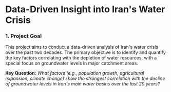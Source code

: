 # Data-Driven Insight into Iran's Water Crisis


### **1. Project Goal**
This project aims to conduct a data-driven analysis of Iran's water crisis over the past two decades. 
The primary objective is to identify and quantify the key factors correlating with the depletion of water resources, with a special focus on groundwater levels in major catchment areas.

**Key Question:** *What factors (e.g., population growth, agricultural expansion, climate change) show the strongest correlation with the decline of groundwater levels in Iran's main water basins over the last 20 years?*

